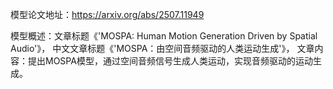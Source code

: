 模型论文地址：https://arxiv.org/abs/2507.11949

模型概述：文章标题《'MOSPA: Human Motion Generation Driven by Spatial Audio'》，
中文文章标题《'MOSPA：由空间音频驱动的人类运动生成'》，
文章内容：提出MOSPA模型，通过空间音频信号生成人类运动，实现音频驱动的运动生成。
